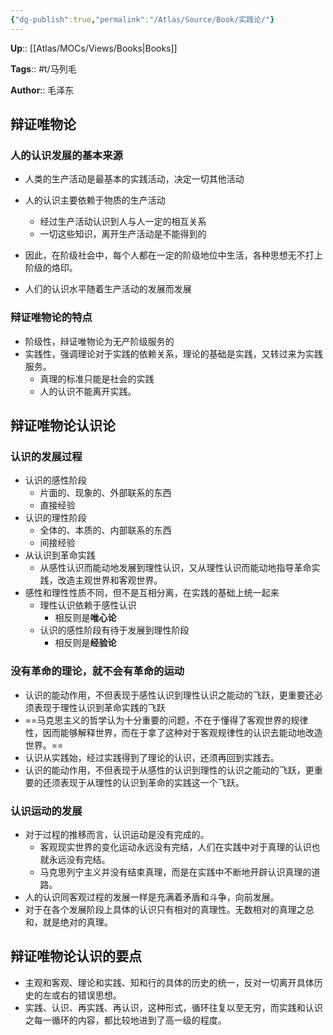 ```yaml
---
{"dg-publish":true,"permalink":"/Atlas/Source/Book/实践论/"}
---
```



**Up**:: [[Atlas/MOCs/Views/Books\|Books]]

**Tags**:: #t/马列毛

**Author**:: 毛泽东

## 辩证唯物论

### 人的认识发展的基本来源

- 人类的生产活动是最基本的实践活动，决定一切其他活动
- 人的认识主要依赖于物质的生产活动
	- 经过生产活动认识到人与人一定的相互关系
	- 一切这些知识，离开生产活动是不能得到的
- 因此，在阶级社会中，每个人都在一定的阶级地位中生活，各种思想无不打上阶级的烙印。

- 人们的认识水平随着生产活动的发展而发展

### 辩证唯物论的特点

- 阶级性，辩证唯物论为无产阶级服务的
- 实践性，强调理论对于实践的依赖关系，理论的基础是实践，又转过来为实践服务。
	- 真理的标准只能是社会的实践
	- 人的认识不能离开实践。

## 辩证唯物论认识论

### 认识的发展过程

- 认识的感性阶段
	- 片面的、现象的、外部联系的东西
	- 直接经验
- 认识的理性阶段
	- 全体的、本质的、内部联系的东西
	- 间接经验
- 从认识到革命实践
	- 从感性认识而能动地发展到理性认识，又从理性认识而能动地指导革命实践，改造主观世界和客观世界。
- 感性和理性性质不同，但不是互相分离，在实践的基础上统一起来
	- 理性认识依赖于感性认识
		- 相反则是**唯心论**
	- 认识的感性阶段有待于发展到理性阶段
		- 相反则是**经验论**

### 没有革命的理论，就不会有革命的运动

- 认识的能动作用，不但表现于感性认识到理性认识之能动的飞跃，更重要还必须表现于理性认识到革命实践的飞跃
- ==马克思主义的哲学认为十分重要的问题，不在于懂得了客观世界的规律性，因而能够解释世界，而在于拿了这种对于客观规律性的认识去能动地改造世界。==
- 认识从实践始，经过实践得到了理论的认识，还须再回到实践去。
- 认识的能动作用，不但表现于从感性的认识到理性的认识之能动的飞跃，更重要的还须表现于从理性的认识到革命的实践这一个飞跃。

### 认识运动的发展

- 对于过程的推移而言，认识运动是没有完成的。
	- 客观现实世界的变化运动永远没有完结，人们在实践中对于真理的认识也就永远没有完结。
	- 马克思列宁主义并没有结束真理，而是在实践中不断地开辟认识真理的道路。
- 人的认识同客观过程的发展一样是充满着矛盾和斗争，向前发展。 
- 对于在各个发展阶段上具体的认识只有相对的真理性。无数相对的真理之总和，就是绝对的真理。

## 辩证唯物论认识的要点

- 主观和客观、理论和实践、知和行的具体的历史的统一，反对一切离开具体历史的左或右的错误思想。 
- 实践、认识、再实践、再认识，这种形式，循环往复以至无穷，而实践和认识之每一循环的内容，都比较地进到了高一级的程度。
